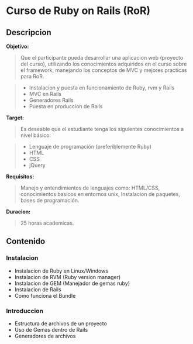 Curso de Ruby on Rails (RoR)
============================

## Descripcion

**Objetivo:**
  
> Que el participante pueda desarrollar una aplicacion web (proyecto del curso), utilizando los conocimientos adquiridos en el curso sobre el framework, manejando los conceptos de MVC y mejores practicas para RoR.  
     
>* Instalacion y puesta en funcionamiento de Ruby, rvm y Rails
>* MVC en Rails
>* Generadores Rails
>* Puesta en produccion de Rails

**Target:** 
  
> Es deseable que el estudiante tenga los siguientes conocimientos a nivel básico:

>* Lenguaje de programación (preferiblemente Ruby)
>* HTML
>* CSS
>* jQuery

**Requisitos:**
    
> Manejo y entendimientos de lenguajes como: HTML/CSS, conocimientos basicos en entornos unix, Instalacion de paquetes, bases de programación.

**Duracion:**
    
> 25 horas academicas.

## Contenido

### Instalacion

  * Instalacion de Ruby en Linux/Windows
  * Instalacion de RVM (Ruby version manager)
  * Instalacion de GEM (Manejador de gemas ruby)
  * Instalacion de Rails
  * Como funciona el Bundle

### Introduccion

  * Estructura de archivos de un proyecto
  * Uso de Gemas dentro de Rails
  * Generadores de archivos
